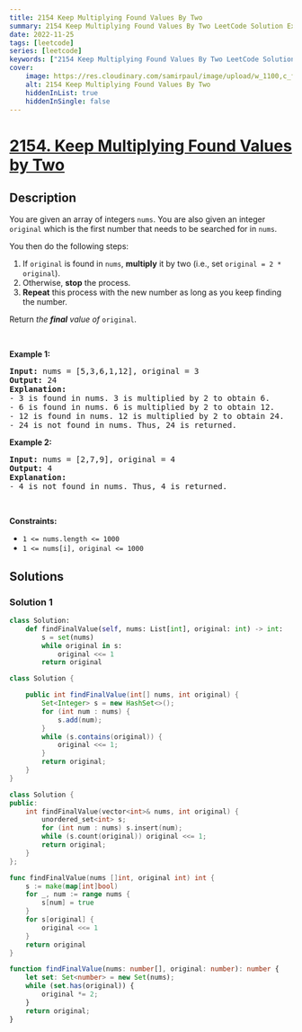 ```yaml
---
title: 2154 Keep Multiplying Found Values By Two
summary: 2154 Keep Multiplying Found Values By Two LeetCode Solution Explained
date: 2022-11-25
tags: [leetcode]
series: [leetcode]
keywords: ["2154 Keep Multiplying Found Values By Two LeetCode Solution Explained in all languages", "2154 Keep Multiplying Found Values By Two", "LeetCode", "leetcode solution in Python3 C++ Java Go PHP Ruby Swift TypeScript Rust C# JavaScript C", "GeeksforGeeks", "InterviewBit", "Coding Ninjas", "HackerRank", "HackerEarth", "CodeChef", "TopCoder", "AlgoExpert", "freeCodeCamp", "Codeforces", "GitHub", "AtCoder", "Samir Paul"]
cover:
    image: https://res.cloudinary.com/samirpaul/image/upload/w_1100,c_fit,co_rgb:FFFFFF,l_text:Arial_75_bold:2154 Keep Multiplying Found Values By Two - Solution Explained/problem-solving.webp
    alt: 2154 Keep Multiplying Found Values By Two
    hiddenInList: true
    hiddenInSingle: false
---
```



# [2154. Keep Multiplying Found Values by Two](https://leetcode.com/problems/keep-multiplying-found-values-by-two)


## Description

<p>You are given an array of integers <code>nums</code>. You are also given an integer <code>original</code> which is the first number that needs to be searched for in <code>nums</code>.</p>

<p>You then do the following steps:</p>

<ol>
	<li>If <code>original</code> is found in <code>nums</code>, <strong>multiply</strong> it by two (i.e., set <code>original = 2 * original</code>).</li>
	<li>Otherwise, <strong>stop</strong> the process.</li>
	<li><strong>Repeat</strong> this process with the new number as long as you keep finding the number.</li>
</ol>

<p>Return <em>the <strong>final</strong> value of </em><code>original</code>.</p>

<p>&nbsp;</p>
<p><strong class="example">Example 1:</strong></p>

<pre>
<strong>Input:</strong> nums = [5,3,6,1,12], original = 3
<strong>Output:</strong> 24
<strong>Explanation:</strong> 
- 3 is found in nums. 3 is multiplied by 2 to obtain 6.
- 6 is found in nums. 6 is multiplied by 2 to obtain 12.
- 12 is found in nums. 12 is multiplied by 2 to obtain 24.
- 24 is not found in nums. Thus, 24 is returned.
</pre>

<p><strong class="example">Example 2:</strong></p>

<pre>
<strong>Input:</strong> nums = [2,7,9], original = 4
<strong>Output:</strong> 4
<strong>Explanation:</strong>
- 4 is not found in nums. Thus, 4 is returned.
</pre>

<p>&nbsp;</p>
<p><strong>Constraints:</strong></p>

<ul>
	<li><code>1 &lt;= nums.length &lt;= 1000</code></li>
	<li><code>1 &lt;= nums[i], original &lt;= 1000</code></li>
</ul>

## Solutions

### Solution 1

<!-- tabs:start -->

```python
class Solution:
    def findFinalValue(self, nums: List[int], original: int) -> int:
        s = set(nums)
        while original in s:
            original <<= 1
        return original
```

```java
class Solution {

    public int findFinalValue(int[] nums, int original) {
        Set<Integer> s = new HashSet<>();
        for (int num : nums) {
            s.add(num);
        }
        while (s.contains(original)) {
            original <<= 1;
        }
        return original;
    }
}
```

```cpp
class Solution {
public:
    int findFinalValue(vector<int>& nums, int original) {
        unordered_set<int> s;
        for (int num : nums) s.insert(num);
        while (s.count(original)) original <<= 1;
        return original;
    }
};
```

```go
func findFinalValue(nums []int, original int) int {
	s := make(map[int]bool)
	for _, num := range nums {
		s[num] = true
	}
	for s[original] {
		original <<= 1
	}
	return original
}
```

```ts
function findFinalValue(nums: number[], original: number): number {
    let set: Set<number> = new Set(nums);
    while (set.has(original)) {
        original *= 2;
    }
    return original;
}
```

<!-- tabs:end -->

<!-- end -->
